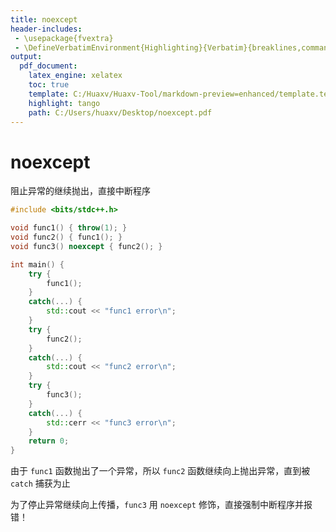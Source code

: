 ```yaml
---
title: noexcept
header-includes:
 - \usepackage{fvextra}
 - \DefineVerbatimEnvironment{Highlighting}{Verbatim}{breaklines,commandchars=\\\{\}}
output:
  pdf_document:
    latex_engine: xelatex
    toc: true
    template: C:/Huaxv/Huaxv-Tool/markdown-preview=enhanced/template.tex
    highlight: tango
    path: C:/Users/huaxv/Desktop/noexcept.pdf
---
```


# noexcept

阻止异常的继续抛出，直接中断程序

```cpp
#include <bits/stdc++.h>

void func1() { throw(1); }
void func2() { func1(); }
void func3() noexcept { func2(); }

int main() {
    try {
        func1();
    }
    catch(...) {
        std::cout << "func1 error\n";
    }
    try {
        func2();
    }
    catch(...) {
        std::cout << "func2 error\n";
    }
    try {
        func3();
    }
    catch(...) {
        std::cerr << "func3 error\n";
    }
    return 0;
}
```

由于 `func1` 函数抛出了一个异常，所以 `func2` 函数继续向上抛出异常，直到被 `catch` 捕获为止

为了停止异常继续向上传播，`func3` 用 `noexcept` 修饰，直接强制中断程序并报错！

